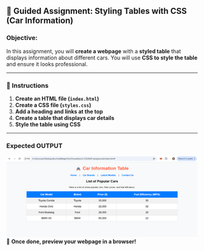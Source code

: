 ## **🚗 Guided Assignment: Styling Tables with CSS (Car Information)**  

### **Objective:**  
In this assignment, you will **create a webpage** with a **styled table** that displays information about different cars. You will use **CSS to style the table** and ensure it looks professional.  

---

### **📌 Instructions**  
1. **Create an HTML file (`index.html`)**  
2. **Create a CSS file (`styles.css`)**  
3. **Add a heading and links at the top**  
4. **Create a table that displays car details**  
5. **Style the table using CSS**  

---
### Expected OUTPUT
![alt text](images/image4.png)
🚀 **Once done, preview your webpage in a browser!**